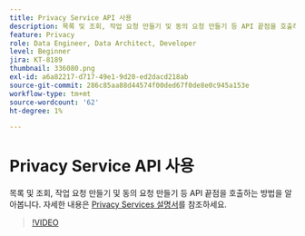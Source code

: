 ```yaml
---
title: Privacy Service API 사용
description: 목록 및 조회, 작업 요청 만들기 및 동의 요청 만들기 등 API 끝점을 호출하는 방법을 알아봅니다.
feature: Privacy
role: Data Engineer, Data Architect, Developer
level: Beginner
jira: KT-8189
thumbnail: 336080.png
exl-id: a6a82217-d717-49e1-9d20-ed2dacd218ab
source-git-commit: 286c85aa88d44574f00ded67f0de8e0c945a153e
workflow-type: tm+mt
source-wordcount: '62'
ht-degree: 1%

---
```



# Privacy Service API 사용

목록 및 조회, 작업 요청 만들기 및 동의 요청 만들기 등 API 끝점을 호출하는 방법을 알아봅니다. 자세한 내용은 [Privacy Services 설명서](https://experienceleague.adobe.com/docs/experience-platform/privacy/home.html?lang=ko-KR)를 참조하세요.

>[!VIDEO](https://video.tv.adobe.com/v/336080?learn=on&enablevpops)

